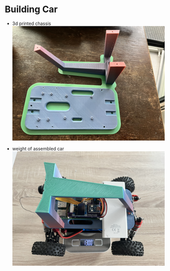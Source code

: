 # Building Car

- 3d printed chassis
  ![](media/IMG_0006.jpeg)

- weight of assembled car
  ![](media/IMG_0066.jpeg)
